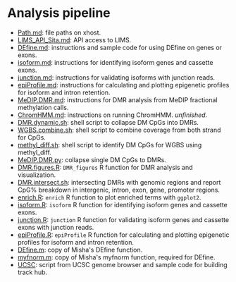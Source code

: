 Analysis pipeline
====================
* [Path.md](./Path.md): file paths on xhost.
* [LIMS_API_Sita.md](./LIMS_API_Sita.md): API access to LIMS.       
* [DEfine.md](./DEfine.md): instructions and sample code for using DEfine on genes or exons.  
* [isoform.md](./isoform.md): instructions for identifying isoform genes and cassette exons.  
* [junction.md](./junction.md): instructions for validating isoforms with junction reads.  
* [epiProfile.md](./epiProfile.md): instructions for calculating and plotting epigenetic profiles for isoform and intron retention.       
* [MeDIP.DMR.md](./MeDIP.DMR.md): instructions for DMR analysis from MeDIP fractional methylation calls.        
* [ChromHMM.md](./ChromHMM.md): instructions on running ChromHMM. _unfinished_.
* [DMR.dynamic.sh](./DMR.dynamic.sh): shell script to collapse DM CpGs into DMRs.
* [WGBS.combine.sh](./WGBS.combine.sh): shell script to combine coverage from both strand for CpGs.
* [methyl_diff.sh](./methyl_diff.sh): shell script to identify DM CpGs for WGBS using methyl_diff.  
* [MeDIP.DMR.py](./MeDIP.DMR.py): collapse single DM CpGs to DMRs.
* [DMR.figures.R](./DMR.figures.R): `DMR_figures` R function for DMR analysis and visualization.
* [DMR.intersect.sh](./DMR.intersect.sh): intersecting DMRs with genomic regions and report CpG% breakdown in intergenic, intron, exon, gene, promoter regions.     
* [enrich.R](./enrich.R): `enrich` R function to plot enriched terms with `ggplot2`.   
* [isoform.R](./isoform.R): `isoform` R function for identifying isoform genes and cassette exons.
* [junction.R](./junction.R): `junction` R function for validating isoform genes and cassette exons with junction reads.   
* [epiProfile.R](./epiProfile.R): `epiProfile` R function for calculating and plotting epigenetic profiles for isoform and intron retention.       
* [DEfine.m](./DEfine.m): copy of Misha's DEfine function.   
* [myfnorm.m](./myfnorm.m): copy of Misha's myfnorm function, required for DEfine.
* [UCSC](./UCSC): script from UCSC genome browser and sample code for building track hub.

